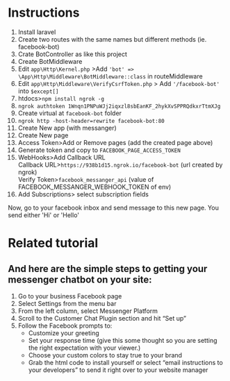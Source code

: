 <h1>Instructions</h1>
<ol>
<li>Install laravel</li>
<li>Create two routes with the same names but different methods (ie. facebook-bot)</li>
<li>Crate BotController as like this project</li>
<li>Create BotMiddleware</li>
<li>Edit <code>app\Http\Kernel.php</code> >Add <code>'bot' => \App\Http\Middleware\BotMiddleware::class</code> in routeMiddleware</li>
<li>Edit <code>app\Http\Middleware\VerifyCsrfToken.php</code> > Add <code>'/facebook-bot'</code> into <code>$except[]</code></li>
<li>htdocs><code>npm install ngrok -g</code></li>
<li><code>ngrok authtoken 1Wnqn1PNPuWJj2iqxzl8sbEanKF_2hykXvSPPRQdkxrTtmXJg</code></li>
<li>Create virtual at <code>facebook-bot</code> folder</li>
<li><code>ngrok http -host-header=rewrite facebook-bot:80</code></li>
<li>Create New app (with messanger)</li>
<li>Create New page</li>
<li>Access Token>Add or Remove pages (add the created page above)</li>
<li>Generate token and copy to <code>FACEBOOK_PAGE_ACCESS_TOKEN</code></li>
<li>WebHooks>Add Callback URL<br/>
Callback URL><code>https://938b1d15.ngrok.io/facebook-bot</code> (url created by ngrok)<br/>
Verify Token><code>facebook_messanger_api</code> (value of FACEBOOK_MESSANGER_WEBHOOK_TOKEN of env)</li>
<li>Add Subscriptions> select subscription fields</li>
</ol>
<p>Now, go to your facebook inbox and send message to this new page. You send either 'Hi' or 'Hello'</p>

<h1>Related tutorial</h1>
<h2>And here are the simple steps to getting your messenger chatbot on your site:</h2>
<ol>
<li>Go to your business Facebook page</li>
<li>Select Settings from the menu bar</li>
<li>From the left column, select Messenger Platform</li>
<li>Scroll to the Customer Chat Plugin section and hit “Set up”</li>
<li>Follow the Facebook prompts to:
<ul>
<li>Customize your greeting</li>
<li>Set your response time (give this some thought so you are setting the right expectation with your viewer.)</li>
<li>Choose your custom colors to stay true to your brand</li>
<li>Grab the html code to install yourself or select “email instructions to your developers” to send it right over to your website manager</li>
</ul>
</li>
</ol>